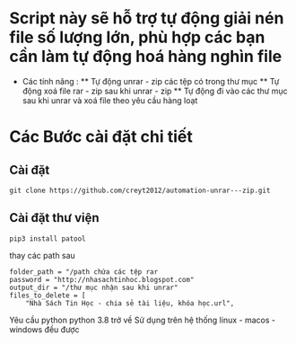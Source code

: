 # Script này sẽ hỗ trợ tự động giải nén file số lượng lớn, phù hợp các bạn cần làm tự động hoá hàng nghìn file
- Các tính năng :
  ** Tự động unrar - zip các tệp có trong thư mục 
  ** Tự động xoá file rar - zip sau khi unrar - zip
  ** Tự động đi vào các thư mục sau khi unrar và xoá file theo yêu cầu hàng loạt
# Các Bước cài đặt chi tiết
## Cài đặt
```
git clone https://github.com/creyt2012/automation-unrar---zip.git
 ```
## Cài đặt thư viện
```
pip3 install patool
```
thay các path sau
```
folder_path = "/path chứa các tệp rar
password = "http://nhasachtinhoc.blogspot.com"
output_dir = "/thư mục nhận sau khi unrar"
files_to_delete = [
    "Nhà Sách Tin Học - chia sẻ tài liệu, khóa học.url",
```


Yêu cầu python
python 3.8 trở về
Sử dụng trên hệ thống linux - macos - windows đều được





